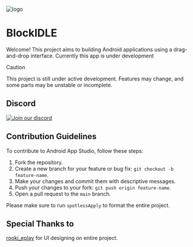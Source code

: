 ![logo](https://raw.githubusercontent.com/Innovative-CST/BlockIDLE/refs/heads/main/app/src/main/res/mipmap-xxxhdpi/ic_launcher.png)
# BlockIDLE
Welcome! This project aims to building Android applications using a drag-and-drop interface.
Currently this app is under development

> [!CAUTION]
> This project is still under active development. Features may change, and some parts may be unstable or incomplete.

## Discord
[![Join our discord](https://invidget.switchblade.xyz/RM5qaZs4kd)](https://discord.gg/RM5qaZs4kd)

## Contribution Guidelines

To contribute to Android App Studio, follow these steps:

1. Fork the repository.
2. Create a new branch for your feature or bug fix: `git checkout -b feature-name`.
3. Make your changes and commit them with descriptive messages.
4. Push your changes to your fork: `git push origin feature-name`.
5. Open a pull request to the `main` branch.

Please make sure to run `spotlessApply` to format the entire project.

## Special Thanks to
[rooki_eplay](https://www.instagram.com/rooki_eplay) for UI designing on entire project.
